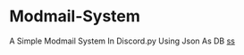 # Modmail-System
A Simple Modmail System In Discord.py Using Json As DB
[ss](https://discord.com/channels/681882711945641997/797861120185991198)
